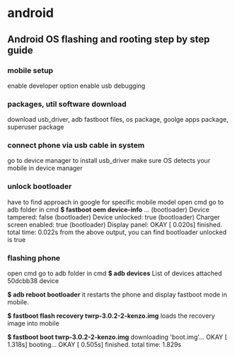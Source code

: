 # android

## Android OS flashing and rooting step by step guide
### mobile setup
enable developer option
enable usb debugging

### packages, util software download
download usb_driver, adb fastboot files, os package, goolge apps package, superuser package

### connect phone via usb cable in system
  go to device manager to install usb_driver
  make sure OS detects your mobile in device manager

### unlock bootloader
  have to find approach in google for specific mobile model
  open cmd
  go to adb folder in cmd
  __$ fastboot oem device-info__
    ...
    (bootloader)    Device tampered: false
    (bootloader)    Device unlocked: true
    (bootloader)    Charger screen enabled: true
    (bootloader)    Display panel:
    OKAY [  0.020s]
    finished. total time: 0.022s
  from the above output, you can find bootloader unlocked is true

### flashing phone
  open cmd
  go to adb folder in cmd
  __$ adb devices__
    List of devices attached
    50dcbb38        device

  __$ adb reboot bootloader__
    it restarts the phone and display fastboot mode in mobile.

  __$ fastboot flash recovery twrp-3.0.2-2-kenzo.img__
    loads the recovery image into mobile

  __$ fastboot boot twrp-3.0.2-2-kenzo.img__
    downloading 'boot.img'...
    OKAY [  1.318s]
    booting...
    OKAY [  0.505s]
    finished. total time: 1.829s
